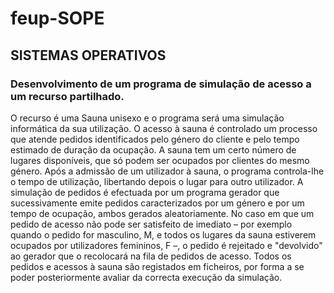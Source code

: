 # feup-SOPE

## SISTEMAS OPERATIVOS

### Desenvolvimento de um programa de simulação de acesso a um recurso partilhado.

  O recurso é uma Sauna unisexo e o programa será uma simulação informática da sua utilização.
O acesso à sauna é controlado um processo que atende pedidos identificados pelo género do cliente e pelo
tempo estimado de duração da ocupação. 
  A sauna tem um certo número de lugares disponíveis, que só
podem ser ocupados por clientes do mesmo género. Após a admissão de um utilizador à sauna, o programa
controla-lhe o tempo de utilização, libertando depois o lugar para outro utilizador.
  A simulação de pedidos é efectuada por um programa gerador que sucessivamente emite pedidos
caracterizados por um género e por um tempo de ocupação, ambos gerados aleatoriamente. No caso em
que um pedido de acesso não pode ser satisfeito de imediato – por exemplo quando o pedido for masculino,
M, e todos os lugares da sauna estiverem ocupados por utilizadores femininos, F –, o pedido é rejeitado e
"devolvido" ao gerador que o recolocará na fila de pedidos de acesso.
Todos os pedidos e acessos à sauna são registados em ficheiros, por forma a se poder posteriormente
avaliar da correcta execução da simulação.
